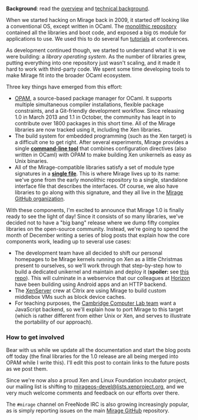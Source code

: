
**Background**: read the [overview](/wiki/overview-of-mirage) and
[technical background](/wiki/technical_background).

When we started hacking on Mirage back in 2009, it started off looking like a
conventional OS, except written in OCaml.   The [monolithic
repository](https://github.com/mirage/mirage/tree/old-master) contained all the
libraries and boot code, and exposed a big `OS` module for applications to use.
We used this to do several fun [tutorials](http://cufp.org/conference/sessions/2011/t3-building-functional-os) at conferences.

As development continued though, we started to understand what it is we were
building: a *library operating system*.  As the number of libraries grew,
putting everything into one repository just wasn't scaling, and it made it hard
to work with third-party code.  We spent some time developing tools to make
Mirage fit into the broader OCaml ecosystem.

Three key things have emerged from this effort:

* [OPAM](https://opam.ocaml.org), a source-based package manager for
  OCaml. It supports multiple simultaneous compiler installations, flexible
  package constraints, and a Git-friendly development workflow.  Since
  releasing 1.0 in March 2013 and 1.1 in October, the community has leapt
  in to contribute over 1800 packages in this short time.  All of the 
  Mirage libraries are now tracked using it, including the Xen libraries.
* The build system for embedded programming (such as the Xen target) is
  a difficult one to get right.  After several experiments, Mirage provides
  a single **[command-line tool](https://github.com/mirage/mirage)** that
  combines configuration directives (also written in OCaml) with OPAM to
  make building Xen unikernels as easy as Unix binaries.
* All of the Mirage-compatible libraries satisfy a set of module type
  signatures in a **[single file](https://github.com/mirage/mirage-types/blob/master/lib/v1.mli)**.
  This is where Mirage lives up to its name: we've gone from the early
  monolithic repository to a single, standalone interface file that
  describes the interfaces.  Of course, we also have libraries to go along
  with this signature, and they all live in the [Mirage GitHub organization](https://github.com/mirage).

With these components, I'm excited to announce that Mirage 1.0 is finally ready
to see the light of day!  Since it consists of so many libraries, we've decided
not to have a "big bang" release where we dump fifty complex libraries on the
open-source community.  Instead, we're going to spend the month of December
writing a series of blog posts that explain how the core components work,
leading up to several use cases:

* The development team have all decided to shift our personal homepages to be Mirage
  kernels running on Xen as a little Christmas present to ourselves, so we'll work through that step-by-step how to build 
  a dedicated unikernel and maintain and deploy it (**spoiler:** see [this repo](https://github.com/mirage/mirage-www-deployment)).  This will culminate in
  a webservice that our colleagues at [Horizon](http://horizon.ac.uk) have been
  building using Android apps and an HTTP backend.
* The [XenServer](http://xenserver.org) crew at Citrix are using Mirage to build custom middlebox VMs
  such as block device caches.
* For teaching purposes, the [Cambridge Computer Lab team](http://ocaml.io) want a JavaScript backend,
  so we'll explain how to port Mirage to this target (which is rather different
  from either Unix or Xen, and serves to illustrate the portability of our approach).

### How to get involved

Bear with us while we update all the documentation and start the blog posts off
today (the final libraries for the 1.0 release are all being merged into OPAM
while I write this).  I'll edit this post to contain links to the future posts
as we post them.

Since we're now also a proud Xen and Linux Foundation incubator project, our mailing
list is shifting to [mirageos-devel@lists.xenproject.org](http://lists.xenproject.org/cgi-bin/mailman/listinfo/mirageos-devel), and we very much
welcome comments and feedback on our efforts over there.

The `#mirage` channel on FreeNode IRC is also growing increasingly popular, as
is simply reporting issues on the main [Mirage GitHub](http://github.com/mirage/mirage) repository.
